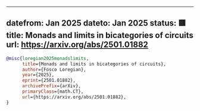 
---
datefrom: Jan 2025
dateto: Jan 2025
status: 🟥
title: Monads and limits in bicategories of circuits
url: https://arxiv.org/abs/2501.01882
---

```bibtex
@misc{loregian2025monadslimits,
      title={Monads and limits in bicategories of circuits}, 
      author={Fosco Loregian},
      year={2025},
      eprint={2501.01882},
      archivePrefix={arXiv},
      primaryClass={math.CT},
      url={https://arxiv.org/abs/2501.01882}, 
}
```
